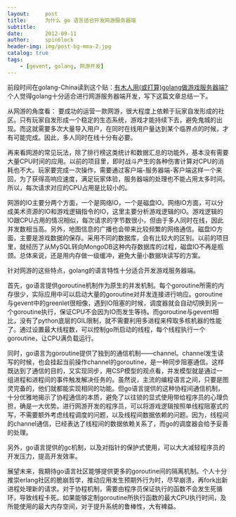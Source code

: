 ```yaml
---
layout:     post
title:      为什么 go 语言适合开发网游服务器端
subtitle:   
date:       2012-09-11
author:     spin6lock
header-img: img/post-bg-mma-2.jpg
catalog: true
tags:
    - [gevent, golang, 网游开发]
---
```


前段时间在golang-China读到这个贴：[有木人用(或打算)golang做游戏服务器端?](https://groups.google.com/forum/?fromgroups=#!searchin/golang-china/%E6%B8%B8%E6%88%8F/golang-china/meRGBDEUb3M/FNHBvBId7lUJ%20) 个人觉得golang十分适合进行网游服务器端开发，写下这篇文章总结一下。
 
从网游的角度看：
要成功的运营一款网游，很大程度上依赖于玩家自发形成的社区。只有玩家自发形成一个稳定的生态系统，游戏才能持续下去，避免鬼城的出现。而这就需要多次大量导入用户，在同时在线用户量达到某个临界点的时候，才有可能完成。因此，多人同时在线十分有必要。
 
再来看网游的常见玩法，除了排行榜这类统计和数据汇总的功能外，基本没有需要大量CPU时间的应用。以前的项目里，即时战斗产生的各种伤害计算对CPU的消耗也不大。玩家要完成一次操作，需要通过客户端-服务器端-客户端这样一个来回，为了获得高响应速度，满足玩家体验，服务器端的处理也不能占用太多时间。所以，每次请求对应的CPU占用是比较小的。
 
网游的IO主要分两个方面，一个是网络IO，一个是磁盘IO。网络IO方面，可以分成美术资源的IO和游戏逻辑指令的IO，这里主要分析游戏逻辑的IO。游戏逻辑的IO跟CPU占用的情况相似，每次请求的字节数很小，但由于多人同时在线，因此并发数相当高。另外，地图信息的广播也会带来比较频繁的网络通信。磁盘IO方面，主要是游戏数据的保存。采用不同的数据库，会有比较大的区别。以前的项目里，就经历了从MySQL转向MongoDB这种内存数据库的过程，磁盘IO不再是瓶颈。总体来说，还是用内存做一级缓冲，避免大量小数据块读写的方案。

针对网游的这些特点，golang的语言特性十分适合开发游戏服务器端。

首先，go语言提供goroutine机制作为原生的并发机制。每个goroutine所需的内存很少，实际应用中可以启动大量的goroutine对并发连接进行响应。goroutine与gevent中的greenlet很相像，遇到IO阻塞的时候，调度器就会自动切换到另一个goroutine执行，保证CPU不会因为IO而发生等待。而goroutine与gevent相比，没有了python底层的GIL限制，就不需要利用多进程来榨取多核机器的性能了。通过设置最大线程数，可以控制go所启动的线程，每个线程执行一个goroutine，让CPU满负载运行。
 
同时，go语言为goroutine提供了独到的通信机制——channel。channel发生读写的时候，也会挂起当前操作channel的goroutine，是一种同步阻塞通信。这样既达到了通信的目的，又实现同步，用CSP模型的观点看，并发模型就是通过一组进程和进程间的事件触发解决任务的。虽然说，主流的编程语言之间，只要是图灵完备的，他们就都能实现相同的功能。但go语言提供的这种协程间通信机制，十分优雅地揭示了协程通信的本质，避免了以往锁的显式使用带给程序员的心理负担，确是一大优势。进行网游开发的程序员，可以将游戏逻辑按照单线程阻塞式的写，不需要额外考虑线程调度的问题，以及线程间数据依赖的问题。因为，线程间的channel通信，已经表达了线程间的数据依赖关系了，而go的调度器会给予妥善的处理。
 
另外，go语言提供的gc机制，以及对指针的保护式使用，可以大大减轻程序员的开发压力，提高开发效率。
 
展望未来，我期待go语言社区能够提供更多的goroutine间的隔离机制。个人十分推崇erlang社区的脆崩哲学，推动应用发生预期外行为时，尽早崩溃，再fork出新进程处理新的请求。对于协程机制，需要由程序员保证执行的函数不会发生死循环，导致线程卡死。如果能够定制goroutine所执行函数的最大CPU执行时间，及所能使用的最大内存空间，对于提升系统的鲁棒性，大有裨益。

